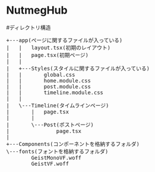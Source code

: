 # NutmegHub

#ディレクトリ構造
<pre>
+---app(ページに関するファイルが入っている)
|   |   layout.tsx(初期のレイアウト)
|   |   page.tsx(初期ページ)
|   |
|   +---Styles(スタイルに関するファイルが入っている)
|   |       global.css
|   |       home.module.css
|   |       post.module.css
|   |       timeline.module.css
|   |
|   \---Timeline(タイムラインページ)
|       |   page.tsx
|       |
|       \---Post(ポストページ)
|               page.tsx
|
+---Components(コンポーネントを格納するフォルダ)
\---fonts(フォントを格納するフォルダ)
        GeistMonoVF.woff
        GeistVF.woff
</pre>
